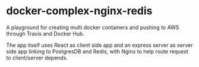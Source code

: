 # docker-complex-nginx-redis

A playground for creating multi docker containers and pushing to AWS through Travis and Docker Hub. 

The app itself uses React as client side app and an express server as server side app linking to PostgresDB and Redis, with Nginx to help route request to client/server depends.

